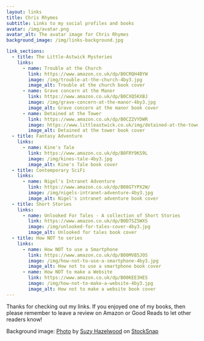 ```yaml
---
layout: links
title: Chris Rhymes
subtitle: Links to my social profiles and books
avatar: /img/avatar.png
avatar_alt: The avatar image for Chris Rhymes
background_image: /img/links-background.jpg

link_sections:
  - title: The Little-Astwick Mysteries
    links:
      - name: Trouble at the Church
        link: https://www.amazon.co.uk/dp/B0CRQH4BYW
        image: /img/trouble-at-the-church-4by3.jpg
        image_alt: Trouble at the church book cover
      - name: Grave concern at the Manor
        link: https://www.amazon.co.uk/dp/B0CXQ5KXBJ
        image: /img/grave-concern-at-the-manor-4by3.jpg
        image_alt: Grave concern at the manor book cover
      - name: Detained at the Tower
        link: https://www.amazon.co.uk/dp/B0CZZVYDWR
        image: https://www.littleastwick.co.uk/img/detained-at-the-tower-4by3-shadow.jpg
        image_alt: Detained at the tower book cover
  - title: Fantasy Adventure
    links:
      - name: Kine's Tale
        link: https://www.amazon.co.uk/dp/B0FRY9KS9L
        image: /img/kines-tale-4by3.jpg
        image_alt: Kine's Tale book cover
  - title: Contemporary SciFi
    links:
      - name: Nigel's Intranet Adventure
        link: https://www.amazon.co.uk/dp/B08GTYPX2W/
        image: /img/nigels-intranet-adventure-4by3.jpg
        image_alt: Nigel's intranet adventure book cover
  - title: Short Stories
    links:
      - name: Unlooked For Tales - A collection of Short Stories
        link: https://www.amazon.co.uk/dp/B0D7SZ5WXS
        image: /img/unlooked-for-tales-cover-4by3.jpg
        image_alt: Unlooked for tales book cover
  - title: How NOT to series
    links:
      - name: How NOT to use a Smartphone
        link: https://www.amazon.co.uk/dp/B00MVB5JOS
        image: /img/how-not-to-use-a-smartphone-4by3.jpg
        image_alt: How not to use a smartphone book cover
      - name: How NOT to make a Website
        link: https://www.amazon.co.uk/dp/B00KEE3HES
        image: /img/how-not-to-make-a-website-4by3.jpg
        image_alt: How not to make a website book cover
---
```


Thanks for checking out my links. If you enjoyed one of my books, then please remember to leave a review on Amazon or Good Reads to let other readers know!

Background image: <a href="https://stocksnap.io/photo/books-library-GTWPBBTRRN">Photo</a> by <a href="https://stocksnap.io/author/suzyhazelwood">Suzy Hazelwood</a> on <a href="https://stocksnap.io">StockSnap</a>

